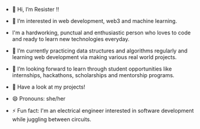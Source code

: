 - 👋 Hi, I’m Resister !!

- 👀 I’m interested in web development, web3 and machine learning.
- I'm a hardworking, punctual and enthusiastic person who loves to code and ready to learn new technologies everyday.

- 🌱 I’m currently practicing data structures and algorithms regularly and learning web development via making various real world projects.

- 💞️ I’m looking forward to learn through student opportunities like internships, hackathons, scholarships and mentorship programs.

- 🤗 Have a look at my projects!

- 😄 Pronouns: she/her

- ⚡ Fun fact: I'm an electrical engineer interested in software development while juggling between circuits.

<!---
Resistercodes/Resistercodes is a ✨ special ✨ repository because its `README.md` (this file) appears on your GitHub profile.
You can click the Preview link to take a look at your changes.
--->
